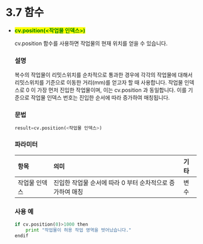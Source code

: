 ﻿# 3.7 함수

*   <mark style="color:green;">**cv.position(<작업물 인덱스>)**</mark> <mark style="color:blue;"></mark>

    cv.position 함수를 사용하면 작업물의 현재 위치를 얻을 수 있습니다.

    ### 설명
    복수의 작업물이 리밋스위치를 순차적으로 통과한 경우에 각각의 작업물에 대해서 리밋스위치를 기준으로 이동한 거리(mm)를 얻고자 할 때 사용합니다. 작업물 인덱스로 0 이 가장 먼저 진입한 작업물이며, 이는 cv.position 과 동일합니다. 이를 기준으로 작업물 인덱스 번호는 진입한 순서에 따라 증가하여 매칭됩니다.

    ### 문법

    ```python
    result=cv.position(<작업물 인덱스>)
    ```
    
    ### 파라미터
    <table>
    <thead>
        <tr>
        <th style="text-align:left">항목</th>
        <th style="text-align:left">의미</th>
        <th style="text-align:left">기타</th>
        </tr>
    </thead>
    <tbody>
        <tr>
        <td style="text-align:left">작업물 인덱스</td>
        <td style="text-align:left">
            진입한 작업물 순서에 따라 0 부터 순차적으로 증가하여 매칭
        </td>
        <td style="text-align:left">변수</td>
        </tr>
    </tbody>
    </table>


    ### 사용 예

    ```python
    if cv.position(0)>1000 then
        print "작업물이 허용 작업 영역을 벗어났습니다."
    endif
    ```